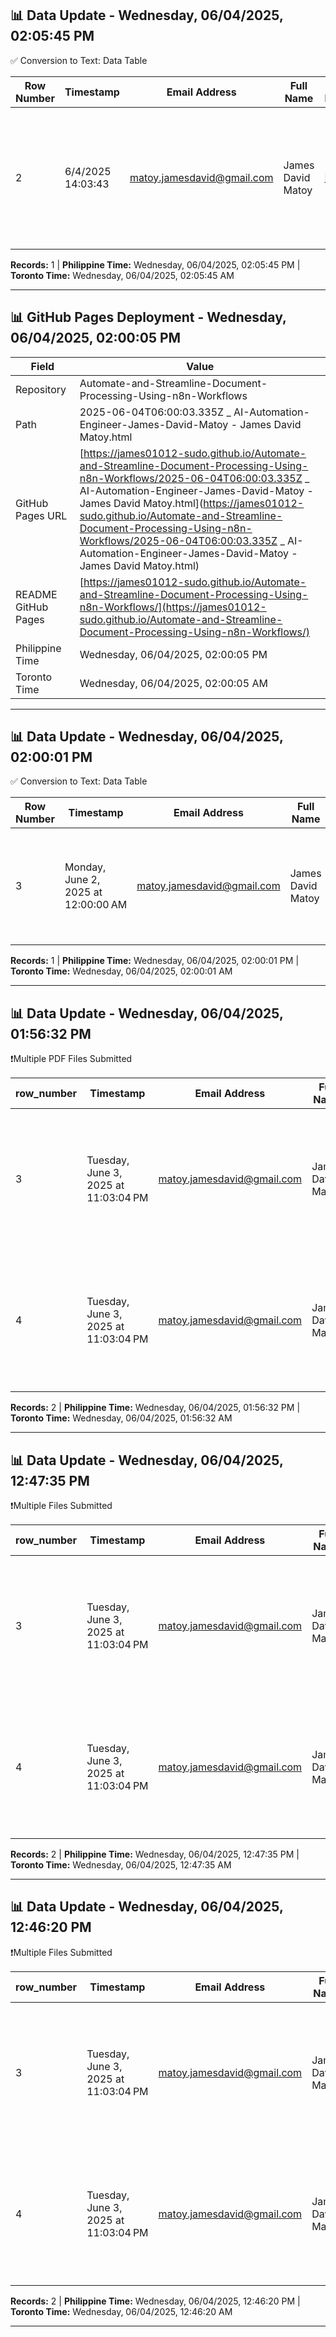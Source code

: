 ## 📊 Data Update - Wednesday, 06/04/2025, 02:05:45 PM

✅ Conversion to Text: Data Table

| Row Number | Timestamp | Email Address | Full Name | Upload Documents | File Name | Text File | Recent Date |
|------------|-----------|---------------|-----------|------------------|-----------|-----------|-------------|
| 2 | 6/4/2025 14:03:43 | matoy.jamesdavid@gmail.com | James David Matoy | [Link](https://drive.google.com/open?id=1pixM1mzHKN_FkhDPnKTnzmlZcCxznPig) | DOJ-Memo-Circular-No.-036_IACAT-Revised-Guidelines-on-Departure-Formalities-for-International-Bound-Passengers-1.pdf | [Link](https://drive.google.com/file/d/13NmN4mbF2uvxXM-JsWKK-0cvzJbOtJ9y/view ) | Recent Date |

**Records:** 1 | **Philippine Time:** Wednesday, 06/04/2025, 02:05:45 PM | **Toronto Time:** Wednesday, 06/04/2025, 02:05:45 AM

---

## 📊 GitHub Pages Deployment - Wednesday, 06/04/2025, 02:00:05 PM

| Field | Value |
|-------|-------|
| Repository | Automate-and-Streamline-Document-Processing-Using-n8n-Workflows |
| Path | 2025-06-04T06:00:03.335Z _ AI-Automation-Engineer-James-David-Matoy - James David Matoy.html |
| GitHub Pages URL | [https://james01012-sudo.github.io/Automate-and-Streamline-Document-Processing-Using-n8n-Workflows/2025-06-04T06:00:03.335Z _ AI-Automation-Engineer-James-David-Matoy - James David Matoy.html](https://james01012-sudo.github.io/Automate-and-Streamline-Document-Processing-Using-n8n-Workflows/2025-06-04T06:00:03.335Z _ AI-Automation-Engineer-James-David-Matoy - James David Matoy.html) |
| README GitHub Pages | [https://james01012-sudo.github.io/Automate-and-Streamline-Document-Processing-Using-n8n-Workflows/](https://james01012-sudo.github.io/Automate-and-Streamline-Document-Processing-Using-n8n-Workflows/) |
| Philippine Time | Wednesday, 06/04/2025, 02:00:05 PM |
| Toronto Time | Wednesday, 06/04/2025, 02:00:05 AM |

---

## 📊 Data Update - Wednesday, 06/04/2025, 02:00:01 PM

✅ Conversion to Text: Data Table

| Row Number | Timestamp | Email Address | Full Name | Upload Documents | File Name | Text File | Recent Date |
|------------|-----------|---------------|-----------|------------------|-----------|-----------|-------------|
| 3 | Monday, June 2, 2025 at 12:00:00 AM | matoy.jamesdavid@gmail.com | James David Matoy | [Link](https://drive.google.com/open?id=1pFsZ7mVCUxXndJAvEVgh2TipOKEPle9O) | AI-Automation-Engineer-James-David-Matoy - James David Matoy.pdf | [Link](https://drive.google.com/file/d/1uVlgwyM8GNzWLg8__iB5mPnaE2iS48cg/view ) | Recent Date |

**Records:** 1 | **Philippine Time:** Wednesday, 06/04/2025, 02:00:01 PM | **Toronto Time:** Wednesday, 06/04/2025, 02:00:01 AM

---

## 📊 Data Update - Wednesday, 06/04/2025, 01:56:32 PM

❗Multiple PDF Files Submitted

| row_number | Timestamp | Email Address | Full Name | Upload the documents | File Name | Text File | Recent Date |
| --- | --- | --- | --- | --- | --- | --- | --- |
| 3 | Tuesday, June 3, 2025 at 11:03:04 PM | matoy.jamesdavid@gmail.com | James David Matoy | [Link](https://drive.google.com/open?id=1PC9n379TitaJzG1xxJlkwR11RQN1FVQ9) | DOJ-Memo-Circular-No.-036_IACAT-Revised-Guidelines-on-Departure-Formalities-for-International-Bound-Passengers-1.pdf | [Link](https://drive.google.com/file/d/12yfcpKeZB3oPmIC47-MtbJ4dCiv3bfDe/view) | Recent Date |
| 4 | Tuesday, June 3, 2025 at 11:03:04 PM | matoy.jamesdavid@gmail.com | James David Matoy | [Link](https://drive.google.com/open?id=1PC9n379TitaJzG1xxJlkwR11RQN1FVQ9) | DOJ-Memo-Circular-No.-036_IACAT-Revised-Guidelines-on-Departure-Formalities-for-International-Bound-Passengers-1.pdf | [Link](https://drive.google.com/file/d/12yfcpKeZB3oPmIC47-MtbJ4dCiv3bfDe/view) | Recent Date |

**Records:** 2 | **Philippine Time:** Wednesday, 06/04/2025, 01:56:32 PM | **Toronto Time:** Wednesday, 06/04/2025, 01:56:32 AM

---

## 📊 Data Update - Wednesday, 06/04/2025, 12:47:35 PM

❗Multiple Files Submitted

| row_number | Timestamp | Email Address | Full Name | Upload the documents | File Name | Text File | Recent Date |
| --- | --- | --- | --- | --- | --- | --- | --- |
| 3 | Tuesday, June 3, 2025 at 11:03:04 PM | matoy.jamesdavid@gmail.com | James David Matoy | [Link](https://drive.google.com/open?id=1PC9n379TitaJzG1xxJlkwR11RQN1FVQ9) | DOJ-Memo-Circular-No.-036_IACAT-Revised-Guidelines-on-Departure-Formalities-for-International-Bound-Passengers-1.pdf | [Link](https://drive.google.com/file/d/12yfcpKeZB3oPmIC47-MtbJ4dCiv3bfDe/view) | Recent Date |
| 4 | Tuesday, June 3, 2025 at 11:03:04 PM | matoy.jamesdavid@gmail.com | James David Matoy | [Link](https://drive.google.com/open?id=1PC9n379TitaJzG1xxJlkwR11RQN1FVQ9) | DOJ-Memo-Circular-No.-036_IACAT-Revised-Guidelines-on-Departure-Formalities-for-International-Bound-Passengers-1.pdf | [Link](https://drive.google.com/file/d/12yfcpKeZB3oPmIC47-MtbJ4dCiv3bfDe/view) | Recent Date |

**Records:** 2 | **Philippine Time:** Wednesday, 06/04/2025, 12:47:35 PM | **Toronto Time:** Wednesday, 06/04/2025, 12:47:35 AM

---

## 📊 Data Update - Wednesday, 06/04/2025, 12:46:20 PM

❗Multiple Files Submitted

| row_number | Timestamp | Email Address | Full Name | Upload the documents | File Name | Text File | Recent Date |
| --- | --- | --- | --- | --- | --- | --- | --- |
| 3 | Tuesday, June 3, 2025 at 11:03:04 PM | matoy.jamesdavid@gmail.com | James David Matoy | [Link](https://drive.google.com/open?id=1PC9n379TitaJzG1xxJlkwR11RQN1FVQ9) | DOJ-Memo-Circular-No.-036_IACAT-Revised-Guidelines-on-Departure-Formalities-for-International-Bound-Passengers-1.pdf | [Link](https://drive.google.com/file/d/12yfcpKeZB3oPmIC47-MtbJ4dCiv3bfDe/view) | Recent Date |
| 4 | Tuesday, June 3, 2025 at 11:03:04 PM | matoy.jamesdavid@gmail.com | James David Matoy | [Link](https://drive.google.com/open?id=1PC9n379TitaJzG1xxJlkwR11RQN1FVQ9) | DOJ-Memo-Circular-No.-036_IACAT-Revised-Guidelines-on-Departure-Formalities-for-International-Bound-Passengers-1.pdf | [Link](https://drive.google.com/file/d/12yfcpKeZB3oPmIC47-MtbJ4dCiv3bfDe/view) | Recent Date |

**Records:** 2 | **Philippine Time:** Wednesday, 06/04/2025, 12:46:20 PM | **Toronto Time:** Wednesday, 06/04/2025, 12:46:20 AM

---

